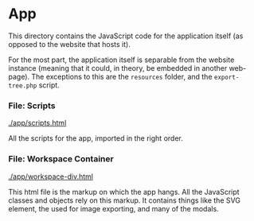 # App
This directory contains the JavaScript code for the application itself (as opposed to the website that hosts it).

For the most part, the application itself is separable from the website instance (meaning that it could, in theory, be embedded in another web-page). The exceptions to this are the `resources` folder, and the `export-tree.php` script.

### File: Scripts
[./app/scripts.html](./app/scripts.html)

All the scripts for the app, imported in the right order.

### File: Workspace Container
[./app/workspace-div.html](./app/workspace-div.html)

This html file is the markup on which the app hangs. All the JavaScript classes and objects rely on this markup. It contains things like the SVG element, the <canvas> used for image exporting, and many of the modals.

